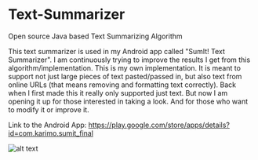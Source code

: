 # Text-Summarizer
Open source Java based Text Summarizing Algorithm

This text summarizer is used in my Android app called "SumIt! Text Summarizer". 
I am continuously trying to improve the results I get from this algorithm/implementation. This is my own implementation.
It is meant to support not just large pieces of text pasted/passed in, but also text from online URLs (that means removing and formatting text correctly).
Back when I first made this it really only supported just text. But now I am opening it up for those interested in taking a look.
And for those who want to modify it or improve it. 

Link to the Android App: https://play.google.com/store/apps/details?id=com.karimo.sumit_final

![alt text](https://lh3.ggpht.com/OA70Ub6JQ45PIJTYOFKBDbgqdLFpsQ6LkRQEzsxF6bwc_AYPUPHSGoDUWK5UWEHEQW4=h900)
